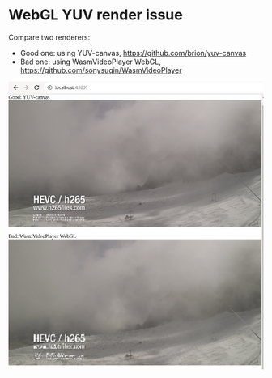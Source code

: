 # WebGL YUV render issue

Compare two renderers:

- Good one: using YUV-canvas, https://github.com/brion/yuv-canvas
- Bad one: using WasmVideoPlayer WebGL, https://github.com/sonysuqin/WasmVideoPlayer

![screenshot](/assets/screenshot.png)
